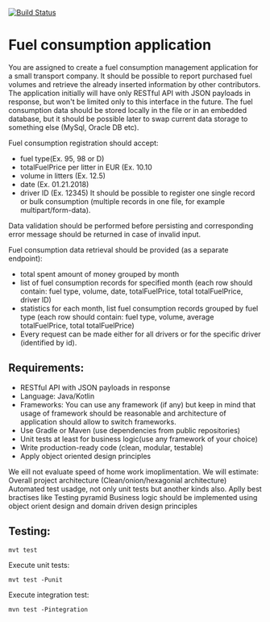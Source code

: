 [![Build Status](https://travis-ci.com/Rustavil/fuel_consumption.svg?branch=master)](https://travis-ci.com/Rustavil/fuel_consumption)

# Fuel consumption application

You are assigned to create a fuel consumption management application for a small transport company. It should be possible to report purchased fuel volumes and retrieve the already inserted information by other contributors. The application initially will have only RESTful API with JSON payloads in response, but won't be limited only to this interface in the future. The fuel consumption data should be stored locally in the file or in an embedded database, but it should be possible later to swap current data storage to something else (MySql, Oracle DB etc).

Fuel consumption registration should accept:
* fuel type(Ex. 95, 98 or D)
* totalFuelPrice per litter in EUR (Ex. 10.10
* volume in litters (Ex. 12.5)
* date (Ex. 01.21.2018)
* driver ID (Ex. 12345)
It should be possible to register one single record or bulk consumption (multiple records in one file, for example multipart/form-data).

Data validation should be performed before persisting and corresponding error message should be returned in case of invalid input.

Fuel consumption data retrieval should be provided (as a separate endpoint):
* total spent amount of money grouped by month
* list of fuel consumption records for specified month (each row should contain: fuel type, volume, date, totalFuelPrice, total totalFuelPrice, driver ID) 
* statistics for each month, list fuel consumption records grouped by fuel type (each row should contain: fuel type, volume, average totalFuelPrice, total totalFuelPrice)
* Every request can be made either for all drivers or for the specific driver (identified by id).

## Requirements:
* RESTful API with JSON payloads in response
* Language: Java/Kotlin
* Frameworks: You can use any framework (if any) but keep in mind that usage of framework should be reasonable and architecture of application should allow to switch frameworks.
* Use Gradle or Maven (use dependencies from public repositories)
* Unit tests at least for business logic(use any framework of your choice)
* Write production-ready code (clean, modular, testable)
* Apply object oriented design principles

We eill not evaluate speed of home work imoplimentation. We will estimate:
Overall project architecture (Clean/onion/hexagonial architecture)
Automated test usadge, not only unit tests but another kinds also. Aplly best bractises like Testing pyramid
Business logic should be implemented using object orient design and domain driven design principles

## Testing:
```
mvt test
```
Execute unit tests:
```
mvt test -Punit
```
Execute integration test:
```
mvn test -Pintegration
```
